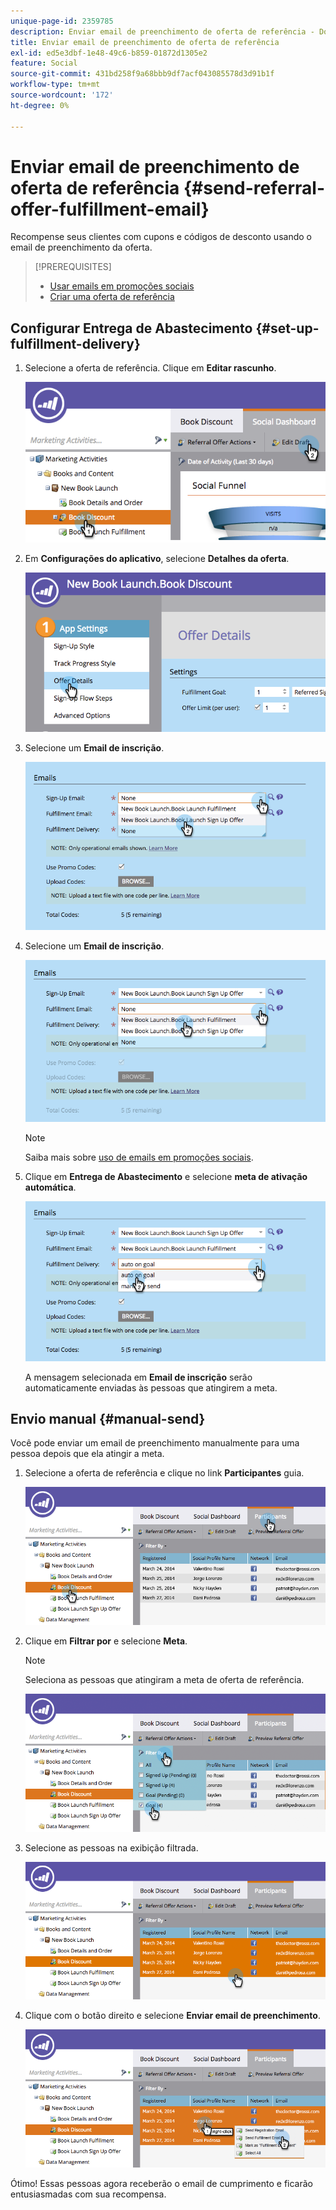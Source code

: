 ```yaml
---
unique-page-id: 2359785
description: Enviar email de preenchimento de oferta de referência - Documentação do Marketo - Documentação do produto
title: Enviar email de preenchimento de oferta de referência
exl-id: ed5e3dbf-1e48-49c6-b859-01872d1305e2
feature: Social
source-git-commit: 431bd258f9a68bbb9df7acf043085578d3d91b1f
workflow-type: tm+mt
source-wordcount: '172'
ht-degree: 0%

---
```


# Enviar email de preenchimento de oferta de referência {#send-referral-offer-fulfillment-email}

Recompense seus clientes com cupons e códigos de desconto usando o email de preenchimento da oferta.

>[!PREREQUISITES]
>
>* [Usar emails em promoções sociais](/help/marketo/product-docs/demand-generation/social/social-functions/use-emails-in-social-promotions.md)
>* [Criar uma oferta de referência](/help/marketo/product-docs/demand-generation/social/referral-offers/create-a-referral-offer.md)

## Configurar Entrega de Abastecimento {#set-up-fulfillment-delivery}

1. Selecione a oferta de referência. Clique em **Editar rascunho**.

   ![](assets/image2015-4-20-16-3a3-3a14.png)

1. Em **Configurações do aplicativo**, selecione **Detalhes da oferta**.

   ![](assets/image2015-4-23-12-3a53-3a16.png)

1. Selecione um **Email de inscrição**.

   ![](assets/image2015-4-23-12-3a58-3a52.png)

1. Selecione um **Email de inscrição**.

   ![](assets/image2015-4-23-13-3a4-3a40.png)

   >[!NOTE]
   >
   >Saiba mais sobre [uso de emails em promoções sociais](/help/marketo/product-docs/demand-generation/social/social-functions/use-emails-in-social-promotions.md).

1. Clique em **Entrega de Abastecimento** e selecione **meta de ativação automática**.

   ![](assets/image2015-4-23-13-3a13-3a33.png)

   A mensagem selecionada em **Email de inscrição** serão automaticamente enviadas às pessoas que atingirem a meta.

## Envio manual {#manual-send}

Você pode enviar um email de preenchimento manualmente para uma pessoa depois que ela atingir a meta.

1. Selecione a oferta de referência e clique no link **Participantes** guia.

   ![](assets/image2015-4-20-15-3a37-3a14.png)

1. Clique em **Filtrar por** e selecione **Meta**.

   >[!NOTE]
   >
   >Seleciona as pessoas que atingiram a meta de oferta de referência.

   ![](assets/image2015-4-20-15-3a59-3a11.png)

1. Selecione as pessoas na exibição filtrada.

   ![](assets/2015-04-23-13-08-53.png)

1. Clique com o botão direito e selecione **Enviar email de preenchimento**.

   ![](assets/2015-04-20-15-54-13.png)

Ótimo! Essas pessoas agora receberão o email de cumprimento e ficarão entusiasmadas com sua recompensa.
